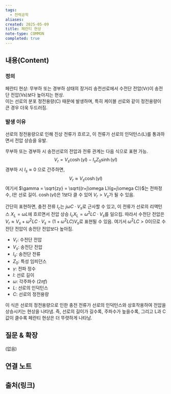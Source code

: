 ```yaml
---
tags:
  - 전력공학
aliases: 
created: 2025-05-09
title: 페란티 현상
note-type: COMMON
completed: true
---
```


## 내용(Content)
### 정의
페란티 현상: 무부하 또는 경부하 상태의 장거리 송전선로에서 수전단 전압(Vr)이 송전단 전압(Vs)보다 높아지는 현상.  
이는 선로의 분포 정전용량(C) 때문에 발생하며, 특히 케이블 선로와 같이 정전용량이 큰 경우 더욱 두드러짐.
### 발생 이유
선로의 정전용량으로 인해 진상 전류가 흐르고, 이 전류가 선로의 인덕턴스(L)를 통과하면서 전압 상승을 유발.

무부하 또는 경부하 시 송전선로의 전압과 전류 관계는 다음 식으로 표현 가능.
$$
V_r = V_s \cosh(\gamma l) - I_s Z_0 \sinh(\gamma l)
$$
경부하 시 $I_s \approx 0$ 으로 간주하면,
$$
V_r \approx V_s \cosh(\gamma l)
$$
여기서 $\gamma = \sqrt{zy} = \sqrt{(r+j\omega L)(g+j\omega C)}$는 전파정수, $l$은 선로 길이.
$\cosh(\gamma l)$은 $1$보다 클 수 있어 $V_r > V_s$가 될 수 있음.

간단히 표현하면, 충전 전류 $I_c$는 $j\omega C \cdot V_s$로 근사할 수 있고, 이 전류가 선로의 리액턴스 $X_L = \omega L$에 흐르면서 전압 상승 $I_c X_L = \omega^2 LC \cdot V_s$를 일으킴.
따라서 수전단 전압은 $V_r \approx V_s + \omega^2 LC \cdot V_s = (1 + \omega^2 LC)V_s$로 표현될 수 있음. 여기서 $\omega^2 LC > 0$이므로 수전단 전압이 송전단 전압보다 높아짐.

- $V_r$: 수전단 전압
- $V_s$: 송전단 전압
- $I_s$: 송전단 전류
- $Z_0$: 특성 임피던스
- $\gamma$: 전파 정수
- $l$: 선로 길이
- $\omega$: 각주파수 ($2\pi f$)
- $L$: 선로의 인덕턴스
- $C$: 선로의 정전용량

이 식은 선로의 정전용량으로 인한 충전 전류가 선로의 인덕턴스와 상호작용하여 전압을 상승시키는 현상을 나타냄. 즉, 선로의 길이가 길수록, 주파수가 높을수록, 그리고 L과 C값이 클수록 페란티 현상은 더 뚜렷하게 나타남.

## 질문 & 확장

(없음)

## 연결 노트

## 출처(링크)